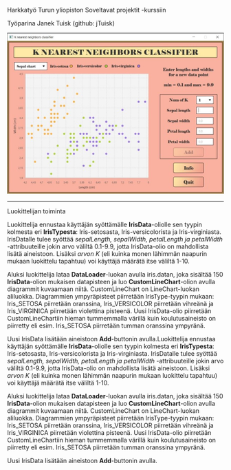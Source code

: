 Harkkatyö Turun yliopiston Soveltavat projektit -kurssiin

Työparina Janek Tuisk (github: jTuisk)

![Picture of ui](https://github.com/tuijalei/k-nearest-neighbors-classifier/blob/main/src/main/resources/org/knn/pictures/knn-classifier-ui.jpg)

______________________________________________________________________________________________________________

Luokittelijan toiminta

Luokittelija ennustaa käyttäjän syöttämälle **IrisData**-oliolle sen tyypin kolmesta eri **IrisTypesta**: Iris-setosasta, Iris-versicolorista ja Iris-virginiasta. IrisDatalle tulee syöttää _sepalLength, sepalWidth, petalLength ja petalWidth_ -attribuuteille jokin arvo väliltä 0.1-9.9, jotta IrisData-olio on mahdollista lisätä aineistoon.  Lisäksi _arvon K_ (eli kuinka monen lähimmän naapurin mukaan luokittelu tapahtuu) voi käyttäjä määrätä itse väliltä 1-10. 

Aluksi luokittelija lataa **DataLoader**-luokan avulla iris.datan, joka sisältää 150 **IrisData**-olion mukaisen datapisteen ja luo  **CustomLineChart**-olion avulla diagrammit kuvaamaan niitä. CustomLineChart on LineChart-luokan aliluokka. Diagrammien ympyräpisteet piirretään IrisType-tyypin mukaan: Iris_SETOSA piirretään oranssina, Iris_VERSICOLOR piirretään vihreänä ja Iris_VIRGINICA piirretään violettina pisteenä. Uusi IrisData-olio piirretään CustomLineChartiin hieman tummemmalla värillä kuin koulutusaineisto on piirretty eli esim. Iris_SETOSA piirretään tumman oranssina ympyränä.

Uusi IrisData lisätään aineistoon **Add**-buttonin avulla.Luokittelija ennustaa käyttäjän syöttämälle **IrisData**-oliolle sen tyypin kolmesta eri **IrisTypesta**: Iris-setosasta, Iris-versicolorista ja Iris-virginiasta. IrisDatalle tulee syöttää _sepalLength, sepalWidth, petalLength ja petalWidth_ -attribuuteille jokin arvo väliltä 0.1-9.9, jotta IrisData-olio on mahdollista lisätä aineistoon.  Lisäksi _arvon K_ (eli kuinka monen lähimmän naapurin mukaan luokittelu tapahtuu) voi käyttäjä määrätä itse väliltä 1-10. 

Aluksi luokittelija lataa **DataLoader**-luokan avulla iris.datan, joka sisältää 150 **IrisData**-olion mukaisen datapisteen ja luo  **CustomLineChart**-olion avulla diagrammit kuvaamaan niitä. CustomLineChart on LineChart-luokan aliluokka. Diagrammien ympyräpisteet piirretään IrisType-tyypin mukaan: Iris_SETOSA piirretään oranssina, Iris_VERSICOLOR piirretään vihreänä ja Iris_VIRGINICA piirretään violettina pisteenä. Uusi IrisData-olio piirretään CustomLineChartiin hieman tummemmalla värillä kuin koulutusaineisto on piirretty eli esim. Iris_SETOSA piirretään tumman oranssina ympyränä.

Uusi IrisData lisätään aineistoon **Add**-buttonin avulla.
